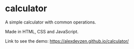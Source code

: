 # calculator

A simple calculator with common operations.

Made in HTML, CSS and JavaScript.

Link to see the demo: https://alexdevzen.github.io/calculator/
